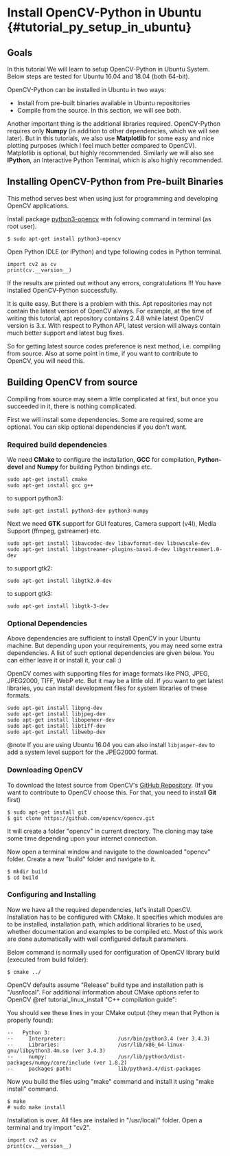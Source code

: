 Install OpenCV-Python in Ubuntu {#tutorial_py_setup_in_ubuntu}
===============================

Goals
-----

In this tutorial We will learn to setup OpenCV-Python in Ubuntu System.
Below steps are tested for Ubuntu 16.04 and 18.04 (both 64-bit).

OpenCV-Python can be installed in Ubuntu in two ways:
- Install from pre-built binaries available in Ubuntu repositories
- Compile from the source. In this section, we will see both.

Another important thing is the additional libraries required.
OpenCV-Python requires only **Numpy** (in addition to other dependencies, which we will see later).
But in this tutorials, we also use **Matplotlib** for some easy and nice plotting purposes (which I feel much better compared to OpenCV).
Matplotlib is optional, but highly recommended.
Similarly we will also see **IPython**, an Interactive Python Terminal, which is also highly recommended.

Installing OpenCV-Python from Pre-built Binaries
------------------------------------------------

This method serves best when using just for programming and developing OpenCV applications.

Install package [python3-opencv](https://packages.ubuntu.com/focal/python3-opencv) with following command in terminal (as root user).

```
$ sudo apt-get install python3-opencv
```

Open Python IDLE (or IPython) and type following codes in Python terminal.

```
import cv2 as cv
print(cv.__version__)
```

If the results are printed out without any errors, congratulations !!!
You have installed OpenCV-Python successfully.

It is quite easy. But there is a problem with this.
Apt repositories may not contain the latest version of OpenCV always.
For example, at the time of writing this tutorial, apt repository contains 2.4.8 while latest OpenCV version is 3.x.
With respect to Python API, latest version will always contain much better support and latest bug fixes.

So for getting latest source codes preference is next method, i.e. compiling from source.
Also at some point in time, if you want to contribute to OpenCV, you will need this.

Building OpenCV from source
---------------------------

Compiling from source may seem a little complicated at first, but once you succeeded in it, there is nothing complicated.

First we will install some dependencies.
Some are required, some are optional.
You can skip optional dependencies if you don't want.

### Required build dependencies

We need **CMake** to configure the installation, **GCC** for compilation, **Python-devel** and
**Numpy** for building Python bindings etc.

```
sudo apt-get install cmake
sudo apt-get install gcc g++
```
to support python3:

```
sudo apt-get install python3-dev python3-numpy
```

Next we need **GTK** support for GUI features, Camera support (v4l), Media Support
(ffmpeg, gstreamer) etc.

```
sudo apt-get install libavcodec-dev libavformat-dev libswscale-dev
sudo apt-get install libgstreamer-plugins-base1.0-dev libgstreamer1.0-dev
```

to support gtk2:
```
sudo apt-get install libgtk2.0-dev
```

to support gtk3:
```
sudo apt-get install libgtk-3-dev
```

### Optional Dependencies

Above dependencies are sufficient to install OpenCV in your Ubuntu machine.
But depending upon your requirements, you may need some extra dependencies.
A list of such optional dependencies are given below. You can either leave it or install it, your call :)

OpenCV comes with supporting files for image formats like PNG, JPEG, JPEG2000, TIFF, WebP etc.
But it may be a little old.
If you want to get latest libraries, you can install development files for system libraries of these formats.

```
sudo apt-get install libpng-dev
sudo apt-get install libjpeg-dev
sudo apt-get install libopenexr-dev
sudo apt-get install libtiff-dev
sudo apt-get install libwebp-dev
```

@note If you are using Ubuntu 16.04 you can also install ```libjasper-dev``` to add a system level support for the JPEG2000 format.

### Downloading OpenCV

To download the latest source from OpenCV's [GitHub Repository](https://github.com/opencv/opencv).
(If you want to contribute to OpenCV choose this. For that, you need to install **Git** first)

```
$ sudo apt-get install git
$ git clone https://github.com/opencv/opencv.git
```

It will create a folder "opencv" in current directory.
The cloning may take some time depending upon your internet connection.

Now open a terminal window and navigate to the downloaded "opencv" folder.
Create a new "build" folder and navigate to it.

```
$ mkdir build
$ cd build
```

### Configuring and Installing

Now we have all the required dependencies, let's install OpenCV.
Installation has to be configured with CMake.
It specifies which modules are to be installed, installation path, which additional libraries to be used, whether documentation and examples to be compiled etc.
Most of this work are done automatically with well configured default parameters.

Below command is normally used for configuration of OpenCV library build (executed from build folder):

```
$ cmake ../
```

OpenCV defaults assume "Release" build type and installation path is "/usr/local".
For additional information about CMake options refer to OpenCV @ref tutorial_linux_install "C++ compilation guide":

You should see these lines in your CMake output (they mean that Python is properly found):

```
--   Python 3:
--     Interpreter:                 /usr/bin/python3.4 (ver 3.4.3)
--     Libraries:                   /usr/lib/x86_64-linux-gnu/libpython3.4m.so (ver 3.4.3)
--     numpy:                       /usr/lib/python3/dist-packages/numpy/core/include (ver 1.8.2)
--     packages path:               lib/python3.4/dist-packages
```

Now you build the files using "make" command and install it using "make install" command.

```
$ make
# sudo make install
```

Installation is over.
All files are installed in "/usr/local/" folder.
Open a terminal and try import "cv2".

```
import cv2 as cv
print(cv.__version__)
```
